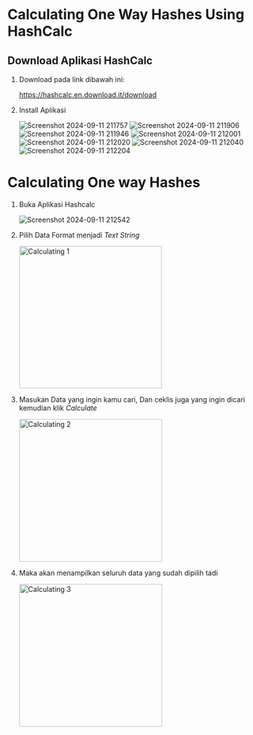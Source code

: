 # Calculating One Way Hashes Using HashCalc

## Download Aplikasi HashCalc
  1. Download pada link dibawah ini:

     https://hashcalc.en.download.it/download

  2. Install Aplikasi

     ![Screenshot 2024-09-11 211757](https://github.com/user-attachments/assets/04dfe1b4-3d15-496c-bb3f-1cc95caa3e54)
     ![Screenshot 2024-09-11 211906](https://github.com/user-attachments/assets/aaeec030-b458-42ce-8bc5-2144231c6ee8)
     ![Screenshot 2024-09-11 211946](https://github.com/user-attachments/assets/7ad6e7ca-e3ff-457e-bec6-73203d0d4418)
     ![Screenshot 2024-09-11 212001](https://github.com/user-attachments/assets/e6e8f48a-2fc5-4fa7-8090-b313b2648954)
     ![Screenshot 2024-09-11 212020](https://github.com/user-attachments/assets/f94ef7e3-db5d-440e-b13e-7ea03ee8249d)
     ![Screenshot 2024-09-11 212040](https://github.com/user-attachments/assets/16d0db62-8672-419e-8476-ffe17eb765a6)
     ![Screenshot 2024-09-11 212204](https://github.com/user-attachments/assets/2e97c7e3-fd96-46bb-a775-40b9d969dadc)

# Calculating One way Hashes

  1. Buka Aplikasi Hashcalc

      ![Screenshot 2024-09-11 212542](https://github.com/user-attachments/assets/8d9288a8-921a-441d-897c-1adbc5680e38)

  2. Pilih Data Format menjadi *Text String*

      <img width="288" alt="Calculating 1" src="https://github.com/user-attachments/assets/64ae2ea0-55ee-435e-a71d-be3fcf3cca2d">

  3. Masukan Data yang ingin kamu cari, Dan ceklis juga yang ingin dicari kemudian klik *Calculate*

      <img width="289" alt="Calculating 2" src="https://github.com/user-attachments/assets/789fad8f-40c6-47c7-9317-feb5bbc44cb8">

  4. Maka akan menampilkan seluruh data yang sudah dipilih tadi

      <img width="289" alt="Calculating 3" src="https://github.com/user-attachments/assets/3b05c1f6-8d30-436c-a410-d99987a16771">





     



     
     
     
     



     


  
     








